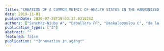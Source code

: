 ```yaml
---
title: "CREATION OF A COMMON METRIC OF HEALTH STATUS IN THE HARMONIZED DATASET OF THE ATHLOS PROJECT."
date: 2019-11-01
publishDate: 2020-07-28T19:03:37.031828Z
authors: ["Sanchez-Niubo A", "Caballero FF", "Daskalopoulou C", "de la Fuente J", "de la Torre A", "Vazquez IG", "Wu Y", "Prina M"]
publication_types: ["2"]
abstract: ""
featured: false
publication: "*Innovation in aging*"
---
```


